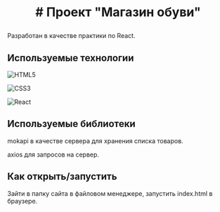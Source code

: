 # <p align='center'># Проект "Магазин обуви"</p>
Разработан в качестве практики по React.

## Используемые технологии

![HTML5](https://img.shields.io/badge/html5-%23E34F26.svg?style=for-the-badge&logo=html5&logoColor=white)

![CSS3](https://img.shields.io/badge/css3-%231572B6.svg?style=for-the-badge&logo=css3&logoColor=white)

![React](https://img.shields.io/badge/react-%2320232a.svg?style=for-the-badge&logo=react&logoColor=%2361DAFB)

## Используемые библиотеки
mokapi в качестве сервера для хранения списка товаров.

axios для запросов на сервер.


## Как открыть/запустить

Зайти в папку сайта в файловом менеджере, запустить  index.html в браузере.


